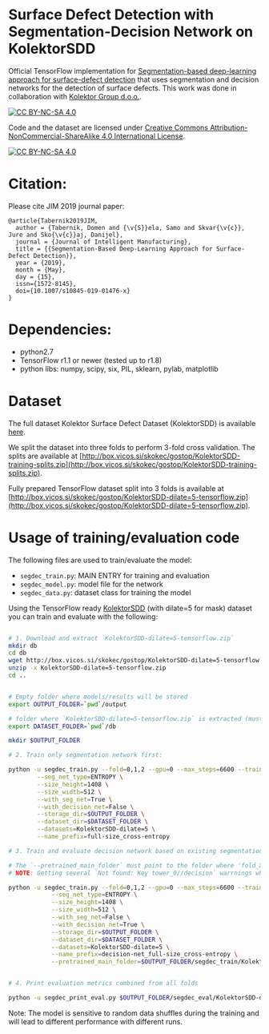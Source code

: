 # Surface Defect Detection with Segmentation-Decision Network on KolektorSDD

Official TensorFlow implementation for [Segmentation-based deep-learning approach for surface-defect detection](https://prints.vicos.si/publications/370) that uses segmentation and decision networks for the detection of surface defects. This work was done in collaboration with [Kolektor Group d.o.o.](http://www.kolektorvision.com/en/).

[![CC BY-NC-SA 4.0][cc-by-nc-sa-shield]][cc-by-nc-sa] 

Code and the dataset are licensed under [Creative Commons Attribution-NonCommercial-ShareAlike 4.0 International License][cc-by-nc-sa].

[![CC BY-NC-SA 4.0][cc-by-nc-sa-image]][cc-by-nc-sa]

[cc-by-nc-sa]: http://creativecommons.org/licenses/by-nc-sa/4.0/
[cc-by-nc-sa-image]: https://licensebuttons.net/l/by-nc-sa/4.0/88x31.png
[cc-by-nc-sa-shield]: https://img.shields.io/badge/License-CC%20BY--NC--SA%204.0-lightgrey.svg

# Citation:

Please cite JIM 2019 journal paper:

```
@article{Tabernik2019JIM,
  author = {Tabernik, Domen and {\v{S}}ela, Samo and Skvar{\v{c}}, Jure and Sko{\v{c}}aj, Danijel},
  journal = {Journal of Intelligent Manufacturing},
  title = {{Segmentation-Based Deep-Learning Approach for Surface-Defect Detection}},
  year = {2019},
  month = {May},
  day = {15},
  issn={1572-8145},
  doi={10.1007/s10845-019-01476-x}
}

```

# Dependencies:

* python2.7
* TensorFlow r1.1 or newer (tested up to r1.8)
* python libs: numpy, scipy, six, PIL, sklearn, pylab, matplotlib


# Dataset

The full dataset Kolektor Surface Defect Dataset (KolektorSDD) is available [here](https://www.vicos.si/Downloads/KolektorSDD).

We split the dataset into three folds to perform 3-fold cross validation. The splits are available at [http://box.vicos.si/skokec/gostop/KolektorSDD-training-splits.zip](http://box.vicos.si/skokec/gostop/KolektorSDD-training-splits.zip).

Fully prepared TensorFlow dataset split into 3 folds is available at [http://box.vicos.si/skokec/gostop/KolektorSDD-dilate=5-tensorflow.zip](http://box.vicos.si/skokec/gostop/KolektorSDD-dilate=5-tensorflow.zip).


# Usage of training/evaluation code

The following files are used to train/evaluate the model:
* `segdec_train.py`: MAIN ENTRY for training and evaluation
* `segdec_model.py`: model file for the network
* `segdec_data.py`: dataset class for training the model


Using the TensorFlow ready [KolektorSDD](https://www.vicos.si/Downloads/KolektorSDD) (with dilate=5 for mask) dataset you can train and evaluate with the following:



```bash

# 1. Download and extract `KolektorSDD-dilate=5-tensorflow.zip`
mkdir db
cd db
wget http://box.vicos.si/skokec/gostop/KolektorSDD-dilate=5-tensorflow.zip
unzip -x KolektorSDD-dilate=5-tensorflow.zip
cd ..


# Empty folder where models/results will be stored
export OUTPUT_FOLDER=`pwd`/output

# folder where `KolektorSDD-dilate=5-tensorflow.zip` is extracted (must contain `KolektorSDD-dilate=5` subfolder).
export DATASET_FOLDER=`pwd`/db

mkdir $OUTPUT_FOLDER

# 2. Train only segmentation network first:

python -u segdec_train.py --fold=0,1,2 --gpu=0 --max_steps=6600 --train_subset=train \
        --seg_net_type=ENTROPY \
        --size_height=1408 \
        --size_width=512 \
        --with_seg_net=True \
        --with_decision_net=False \
        --storage_dir=$OUTPUT_FOLDER \
        --dataset_dir=$DATASET_FOLDER \
        --datasets=KolektorSDD-dilate=5 \
        --name_prefix=full-size_cross-entropy

# 3. Train and evaluate decision network based on existing segmentation network:

# The `--pretrained_main_folder` must point to the folder where 'fold_XY' subfolders with the trained segmentation models are.
# NOTE: Getting several `Not found: Key tower_0//decision` warrnings when loading the model is OK since the pre-trained model does not have decision net layers yet.

python -u segdec_train.py --fold=0,1,2 --gpu=0 --max_steps=6600 --train_subset=train \
            --seg_net_type=ENTROPY \
            --size_height=1408 \
            --size_width=512 \
            --with_seg_net=False \
            --with_decision_net=True \
            --storage_dir=$OUTPUT_FOLDER \
            --dataset_dir=$DATASET_FOLDER \
            --datasets=KolektorSDD-dilate=5 \
            --name_prefix=decision-net_full-size_cross-entropy \
            --pretrained_main_folder=$OUTPUT_FOLDER/segdec_train/KolektorSDD-dilate=5/full-size_cross-entropy


# 4. Print evaluation metrics combined from all folds

python -u segdec_print_eval.py $OUTPUT_FOLDER/segdec_eval/KolektorSDD-dilate=5/decision-net_full-size_cross-entropy

```

Note: The model is sensitive to random data shuffles during the training and will lead to different performance with different runs.
